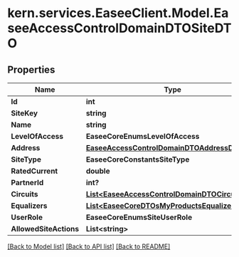 # kern.services.EaseeClient.Model.EaseeAccessControlDomainDTOSiteDTO

## Properties

Name | Type | Description | Notes
------------ | ------------- | ------------- | -------------
**Id** | **int** |  | [optional] 
**SiteKey** | **string** |  | [optional] 
**Name** | **string** |  | [optional] 
**LevelOfAccess** | **EaseeCoreEnumsLevelOfAccess** |  | [optional] 
**Address** | [**EaseeAccessControlDomainDTOAddressDTO**](EaseeAccessControlDomainDTOAddressDTO.md) |  | [optional] 
**SiteType** | **EaseeCoreConstantsSiteType** |  | [optional] 
**RatedCurrent** | **double** |  | [optional] 
**PartnerId** | **int?** |  | [optional] 
**Circuits** | [**List&lt;EaseeAccessControlDomainDTOCircuitDTO&gt;**](EaseeAccessControlDomainDTOCircuitDTO.md) |  | [optional] 
**Equalizers** | [**List&lt;EaseeCoreDTOsMyProductsEqualizerDTO&gt;**](EaseeCoreDTOsMyProductsEqualizerDTO.md) |  | [optional] 
**UserRole** | **EaseeCoreEnumsSiteUserRole** |  | [optional] 
**AllowedSiteActions** | **List&lt;string&gt;** |  | [optional] 

[[Back to Model list]](../README.md#documentation-for-models) [[Back to API list]](../README.md#documentation-for-api-endpoints) [[Back to README]](../README.md)

